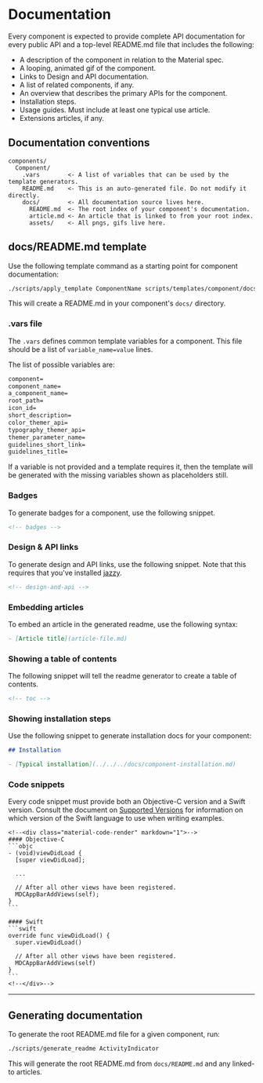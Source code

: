 <!--docs:
title: "Documentation"
layout: detail
section: docs
path: /team_handbook/documentation/
-->

# Documentation

Every component is expected to provide complete API documentation for every public API and a
top-level README.md file that includes the following:

- A description of the component in relation to the Material spec.
- A looping, animated gif of the component.
- Links to Design and API documentation.
- A list of related components, if any.
- An overview that describes the primary APIs for the component.
- Installation steps.
- Usage guides. Must include at least one typical use article.
- Extensions articles, if any.

## Documentation conventions

```
components/
  Component/
    .vars        <- A list of variables that can be used by the template generators.
    README.md    <- This is an auto-generated file. Do not modify it directly.
    docs/        <- All documentation source lives here.
      README.md  <- The root index of your component's documentation.
      article.md <- An article that is linked to from your root index.
      assets/    <- All pngs, gifs live here.
```

## docs/README.md template

Use the following template command as a starting point for component documentation:

```bash
./scripts/apply_template ComponentName scripts/templates/component/docs/README.md.template components/ComponentName/docs/README.md
```

This will create a README.md in your component's `docs/` directory.

### .vars file

The `.vars` defines common template variables for a component. This file should be a list of
`variable_name=value` lines.

The list of possible variables are:

```markdown
component=
component_name=
a_component_name=
root_path=
icon_id=
short_description=
color_themer_api=
typography_themer_api=
themer_parameter_name=
guidelines_short_link=
guidelines_title=
```

If a variable is not provided and a template requires it, then the template will be generated with
the missing variables shown as placeholders still.

### Badges

To generate badges for a component, use the following snippet.

```markdown
<!-- badges -->
```

### Design & API links

To generate design and API links, use the following snippet. Note that this requires that you've
installed [jazzy](https://github.com/realm/jazzy).

```markdown
<!-- design-and-api -->
```

### Embedding articles

To embed an article in the generated readme, use the following syntax:

```markdown
- [Article title](article-file.md)
```

### Showing a table of contents

The following snippet will tell the readme generator to create a table of contents.

```markdown
<!-- toc -->
```

### Showing installation steps

Use the following snippet to generate installation docs for your component:

```markdown
## Installation

- [Typical installation](../../../docs/component-installation.md)
```

### Code snippets

Every code snippet must provide both an Objective-C version and a Swift version. Consult the
document on [Supported Versions](../../../docs/build-env/) for information on which version of the
Swift language to use when writing examples.

    <!--<div class="material-code-render" markdown="1">-->
    #### Objective-C
    ```objc
    - (void)viewDidLoad {
      [super viewDidLoad];

      ...

      // After all other views have been registered.
      MDCAppBarAddViews(self);
    }
    ```

    #### Swift
    ```swift
    override func viewDidLoad() {
      super.viewDidLoad()

      // After all other views have been registered.
      MDCAppBarAddViews(self)
    }
    ```
    <!--</div>-->

- - -

## Generating documentation

To generate the root README.md file for a given component, run:

```bash
./scripts/generate_readme ActivityIndicator
```

This will generate the root README.md from `docs/README.md` and any linked-to articles.
